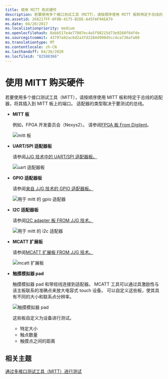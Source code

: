 ```yaml
---
title: 使用 MITT 购买硬件
description: 若要使用多个接口测试工具（MITT），请按顺序使用 MITT 板和特定于总线的适配器，将其插入到 MITT 板上的端口。 适配器的类型取决于要测试的总线。
ms.assetid: 268217FF-0F0B-4175-B2DE-A45FAF94EA79
ms.date: 04/20/2017
ms.localizationpriority: medium
ms.openlocfilehash: 0abb517e4e77807ec4a5f98215d73e9268f84fde
ms.sourcegitcommit: 43797a92ac6d2a37d2284d990d5cc4ca730afa00
ms.translationtype: MT
ms.contentlocale: zh-CN
ms.lasthandoff: 04/30/2020
ms.locfileid: "82588366"
---
```

# <a name="buy-hardware-for-using-mitt"></a>使用 MITT 购买硬件


若要使用多个接口测试工具（MITT），请按顺序使用 MITT 板和特定于总线的适配器，将其插入到 MITT 板上的端口。 适配器的类型取决于要测试的总线。

-   **MITT 板**

    例如，FPGA 开发委员会（Nexys2）。 请参阅[FPGA 板 From Digilent](https://store.digilentinc.com/nexys-2-spartan-3e-fpga-trainer-board-retired-see-nexys-4-ddr/)。

    ![mitt 板](images/g73a5707.jpg)

-   **UART/SPI 适配器板**

    请参阅[JJG 技术中的 UART/SPI 适配器板。](http://www.jjgtechnologies.com/UART-SPI.htm)

    ![uart 适配器板](images/uart1.png)

-   **GPIO 适配器板**

    请参阅[来自 JJG 技术的 GPIO 适配器板。](http://www.jjgtechnologies.com/GPIO.htm)

    ![用于 mitt 的 gpio 适配器](images/gpioadapter.jpg)

-   **I2C 适配器板**

    请参阅[I2C adapter 板 FROM JJG 技术。](http://www.jjgtechnologies.com/I2C.htm)

    ![用于 mitt 的 i2c 适配器](images/i2cadapter.jpg)

-   **MCATT 扩展板**

    请参阅[MCATT 扩展板 FROM JJG 技术。](http://www.jjgtechnologies.com/mcatt.htm)

    ![mcatt 扩展板](images/mcatt-exp.jpg)

-   **触摸模拟器 pad**

    触摸模拟器 pad 和带缆线连接到适配器。 MCATT 工具可以通过具激励性与该主板联系的准确点来放大电容式 touch 设备。 可以自定义这些板，使其具有不同的大小和联系点分辨率。

    ![触摸模拟器 pad](images/touch.jpg)

    这些板自定义为设备进行测试。

    -   特定大小
    -   触点数量
    -   触摸点之间的距离

## <a name="related-topics"></a>相关主题
[通过多接口测试工具（MITT）进行测试](https://docs.microsoft.com/windows-hardware/drivers/spb/testing-with-multi-interface-test-tool--mitt-)  



